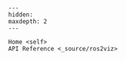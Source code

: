 ```{include} ../README.md
```

```{toctree}
---
hidden:
maxdepth: 2
---

Home <self>
API Reference <_source/ros2viz>

